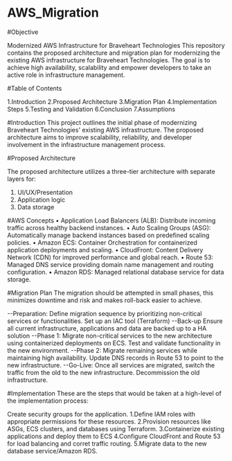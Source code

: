 # AWS_Migration

#Objective

Modernized AWS Infrastructure for Braveheart Technologies
This repository contains the proposed architecture and migration plan for modernizing the existing AWS infrastructure for Braveheart Technologies. The goal is to achieve high availability, scalability and empower developers to take an active role in infrastructure management.

#Table of Contents

1.Introduction
2.Proposed Architecture
3.Migration Plan
4.Implementation Steps
5.Testing and Validation
6.Conclusion
7.Assumptions

#Introduction
This project outlines the initial phase of modernizing Braveheart Technologies' existing AWS infrastructure. The proposed architecture aims to improve scalability, reliability, and developer involvement in the infrastructure management process.

#Proposed Architecture

The proposed architecture utilizes a three-tier architecture with separate layers for:

1.	UI/UX/Presentation
2.	Application logic
3.	Data storage 

#AWS Concepts
•	Application Load Balancers (ALB): Distribute incoming traffic across healthy backend instances.
•	Auto Scaling Groups (ASG): Automatically manage backend instances based on predefined scaling policies.
•	Amazon ECS: Container Orchestration for containerized application deployments and scaling.
•	CloudFront: Content Delivery Network (CDN) for improved performance and global reach.
•	Route 53: Managed DNS service providing domain name management and routing configuration.
•	Amazon RDS: Managed relational database service for data storage.

#Migration Plan
The migration should be attempted in small phases, this minimizes downtime and risk and makes roll-back easier to achieve. 

--Preparation:
Define migration sequence by prioritizing non-critical services or functionalities.
Set up an IAC tool (Terraform)
--Back-up
Ensure all current infrastructure, applications and data are backed up to a HA solution
--Phase 1:
Migrate non-critical services to the new architecture using containerized deployments on ECS.
Test and validate functionality in the new environment.
--Phase 2:
Migrate remaining services while maintaining high availability.
Update DNS records in Route 53 to point to the new infrastructure.
--Go-Live:
Once all services are migrated, switch the traffic from the old to the new infrastructure.
Decommission the old infrastructure.

#Implementation
These are the steps that would be taken at a high-level of the implementation process:

Create security groups for the application.
1.Define IAM roles with appropriate permissions for these resources.
2.Provision resources like ASGs, ECS clusters, and databases using Terraform.
3.Containerize existing applications and deploy them to ECS
4.Configure CloudFront and Route 53 for load balancing and corret traffic routing.
5.Migrate data to the new database service/Amazon RDS.
